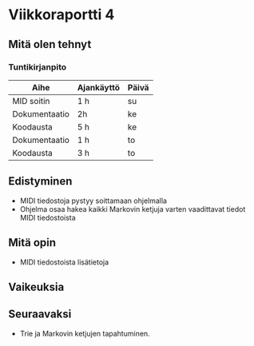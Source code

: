 # Viikkoraportti 4

## Mitä olen tehnyt

### Tuntikirjanpito
| Aihe          | Ajankäyttö    | Päivä |
| ------------- |-------------  |-------|
| MID soitin | 1 h  | su |
| Dokumentaatio | 2h | ke |
| Koodausta | 5 h | ke |
| Dokumentaatio | 1 h | to |
| Koodausta | 3 h | to |

## Edistyminen
- MIDI tiedostoja pystyy soittamaan ohjelmalla
- Ohjelma osaa hakea kaikki Markovin ketjuja varten vaadittavat tiedot MIDI tiedostoista

## Mitä opin
- MIDI tiedostoista lisätietoja

## Vaikeuksia


## Seuraavaksi
- Trie ja Markovin ketjujen tapahtuminen.